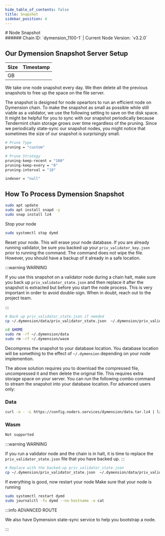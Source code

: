 ```yaml
---
hide_table_of_contents: false
title: Snapshot
sidebar_position: 4
---
```


<div class="h1-with-icon icon-dymension">
# Node Snapshot
</div>
###### Chain ID: `dymension_1100-1` | Current Node Version: `v3.2.0`

## Our Dymension Snapshot Server Setup

| Size   | Timestamp   |
|--------|-------------|
|  GB |  |


We take one node snapshot every day. We then delete all the previous snapshots to free up the space on the file server.

The snapshot is designed for node opeartors to run an efficient node on Dymension chain. To make the snapshot as small as possible while still viable as a validator, we use the following setting to save on the disk space. It might be helpful for you to sync with our snapshot periodically because Tendermint chain storage grows over time regardless of the pruning. Since we periodically state-sync our snapshot nodes, you might notice that sometimes the size of our snapshot is surprisingly small.

```bash title="app.toml"
# Prune Type
pruning = "custom"

# Prune Strategy
pruning-keep-recent = "100"
pruning-keep-every = "0"
pruning-interval = "10"
```

```bash title="config.toml"
indexer = "null"
```

## How To Process Dymension Snapshot
```bash
sudo apt update
sudo apt install snapd -y
sudo snap install lz4
```

Stop your node
```bash
sudo systemctl stop dymd
```
Reset your node. This will erase your node database. If you are already running validator, be sure you backed up your `priv_validator_key.json` prior to running the command. The command does not wipe the file. However, you should have a backup of it already in a safe location.

:::warning WARNING

If you use this snapshot on a validator node during a chain halt, make sure you back up `priv_validator_state.json` and then replace it after the snapshot is extracted but before you start the node process. This is very important in order to avoid double-sign. When in doubt, reach out to the project team.

:::

```bash
# Back up priv_validator_state.json if needed
cp ~/.dymension/data/priv_validator_state.json  ~/.dymension/priv_validator_state.json

cd $HOME
sudo rm -rf ~/.dymension/data
sudo rm -rf ~/.dymension/wasm
```

Decompress the snapshot to your database location. You database location will be something to the effect of `~/.dymension` depending on your node implemention.

The above solution requires you to download the compressed file, uncompressed it and then delete the original file. This requires extra storage space on your server. You can run the following combo command to stream the snapshot into your database location. For advanced users only:
### Data
```bash
curl -o - -L https://config.noders.services/dymension/data.tar.lz4 | lz4 -d | tar -x -C ~/.dymension
```
### Wasm
```bash
Not supported
```

:::warning WARNING

If you run a validator node and the chain is in halt, it is time to replace the `priv_validator_state.json` file that you have backed up.
:::

```bash
# Replace with the backed-up priv_validator_state.json
cp ~/.dymension/priv_validator_state.json  ~/.dymension/data/priv_validator_state.json
```

If everything is good, now restart your node
Make sure that your node is running

```bash
sudo systemctl restart dymd
sudo journalctl -fu dymd --no-hostname -o cat
```

:::info ADVANCED ROUTE

We also have Dymension state-sync service to help you bootstrap a node.

:::
